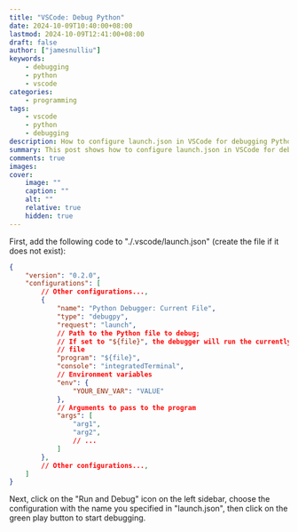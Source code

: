 ```yaml
---
title: "VSCode: Debug Python"
date: 2024-10-09T10:40:00+08:00
lastmod: 2024-10-09T12:41:00+08:00
draft: false
author: ["jamesnulliu"]
keywords: 
    - debugging
    - python
    - vscode
categories:
    - programming
tags:
    - vscode
    - python
    - debugging
description: How to configure launch.json in VSCode for debugging Python
summary: This post shows how to configure launch.json in VSCode for debugging Python.
comments: true
images: 
cover:
    image: ""
    caption: ""
    alt: ""
    relative: true
    hidden: true
---
```



First, add the following code to "./.vscode/launch.json" (create the file if it does not exist):

```json
{
    "version": "0.2.0",
    "configurations": [
        // Other configurations...,
        {
            "name": "Python Debugger: Current File",
            "type": "debugpy",
            "request": "launch",
            // Path to the Python file to debug;
            // If set to "${file}", the debugger will run the currently open 
            // file
            "program": "${file}",
            "console": "integratedTerminal",
            // Environment variables
            "env": {
                "YOUR_ENV_VAR": "VALUE"
            },
            // Arguments to pass to the program
            "args": [
                "arg1",
                "arg2",
                // ...
            ]
        },
        // Other configurations...,
    ]
}
```

Next, click on the "Run and Debug" icon on the left sidebar, choose the configuration with the name you specified in "launch.json", then click on the green play button to start debugging.